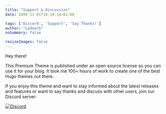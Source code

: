 ```yaml
---
title: "Support & Discussion"
date: 2099-11-01T18:10:14+01:00

tags: ['Discord', 'Support', 'Say Thanks!']
author: "Lednerb"
noSummary: false

resizeImages: false
---
```

Hey there!

This Premium Theme is published under an open source license so you can use it for your blog. It took me 100+ hours of work to create one of the best Hugo themes out there.

If you enjoy this theme and want to stay informed about the latest releases and features or want to say thanks and discuss with other users, join our Discord server:

[![Discord](https://img.shields.io/discord/479643633814077465.svg?style=for-the-badge&label=Discord%20Chat&colorB=7289da)](https://discord.gg/vZVHJ4j)

